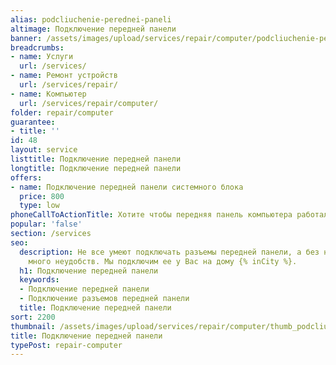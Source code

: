 ```yaml
---
alias: podcliuchenie-perednei-paneli
altimage: Подключение передней панели
banner: /assets/images/upload/services/repair/computer/podcliuchenie-perednei-paneli.jpg
breadcrumbs:
- name: Услуги
  url: /services/
- name: Ремонт устройств
  url: /services/repair/
- name: Компьютер
  url: /services/repair/computer/
folder: repair/computer
guarantee:
- title: ''
id: 48
layout: service
listtitle: Подключение передней панели
longtitle: Подключение передней панели
offers:
- name: Подключение передней панели системного блока
  price: 800
  type: low
phoneCallToActionTitle: Хотите чтобы передняя панель компьютера работала? Звоните!
popular: 'false'
section: /services
seo:
  description: Не все умеют подключать разъемы передней панели, а без них возникает
    много неудобств. Мы подключим ее у Вас на дому {% inCity %}.
  h1: Подключение передней панели
  keywords:
  - Подключение передней панели
  - Подключение разъемов передней панели
  title: Подключение передней панели
sort: 2200
thumbnail: /assets/images/upload/services/repair/computer/thumb_podcliuchenie-perednei-paneli.jpg
title: Подключение передней панели
typePost: repair-computer
---
```

